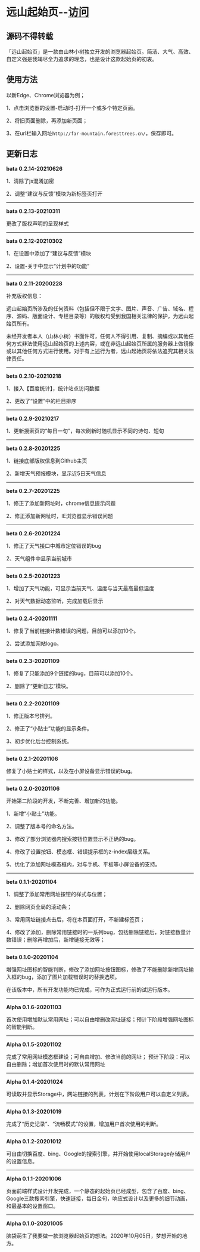 # 远山起始页--[访问](http://far-mountain.foresttrees.cn/)
## 源码不得转载

「远山起始页」是一款由山林小树独立开发的浏览器起始页。简洁、大气、高效、自定义强是我竭尽全力追求的理念，也是设计这款起始页的初衷。

## 使用方法

以新Edge、Chrome浏览器为例；

1、点击浏览器的设置-启动时-打开一个或多个特定页面。

2、将旧页面删除，再添加新页面；

3、在url栏输入网址`http://far-mountain.foresttrees.cn/`，保存即可。

## 更新日志
**bata 0.2.14-20210626**

1、清除了js混淆加密

2、调整“建议与反馈”模块为新标签页打开

***
**bata 0.2.13-20210311**

更改了版权声明的呈现样式

***
**bata 0.2.12-20210302**

1、在设置中添加了“建议与反馈”模块

2、设置-关于中显示“计划中的功能”

***
**bata 0.2.11-20200228**

补充版权信息：

远山起始页所涉及的任何资料（包括但不限于文字、图片、声音、广告、域名、程序、源码、版面设计、专栏目录等）的版权均受到我国相关法律的保护，为远山起始页所有。

未经开发者本人（山林小树）书面许可，任何人不得引用、复制、摘编或以其他任何方式非法使用远山起始页的上述内容，或在非远山起始页所属的服务器上做镜像或以其他任何方式进行使用。对于有上述行为者，远山起始页将依法追究其相关法律责任。

***
**beta 0.2.10-20210218**

1、接入【百度统计】，统计站点访问数据

2、更改了“设置”中的栏目排序

***
**beta 0.2.9-20210217**

1、更新搜索页的“每日一句”，每次刷新时随机显示不同的诗句、短句

***
**beta 0.2.8-20201225**

1、链接底部版权信息到Github主页

2、新增天气预报模块，显示近5日天气信息

***
**beta 0.2.7-20201225**

1、修正了添加新网址时，chrome信息提示问题

2、修正添加新网址时，IE浏览器显示错误问题

***
**beta 0.2.6-20201224**

1、修正了天气接口中城市定位错误的bug

2、天气组件中显示当前城市

***
**beta 0.2.5-20201223**

1、增加了天气功能，可显示当前天气、温度与当天最高最低温度

2、对天气数据动态监听，完成加载后显示
***
**beta 0.2.4-20201111**

1、修复了当前链接计数错误的问题，目前可以添加10个。

2、尝试添加网站logo。
***
**beta 0.2.3-20201109**

1、修复了只能添加9个链接的bug，目前可以添加10个。

2、删除了“更新日志”模块。

***
**beta 0.2.2-20201109**

1、修正版本号排列。

2、修正了“小贴士”功能的显示条件。

3、初步优化后台控制系统。
***
**beta 0.2.1-20201106**

修复了小贴士的样式，以及在小屏设备显示错误的bug。
***
**beta 0.2.0-20201106**

开始第二阶段的开发，不断完善、增加新的功能。

1、新增“小贴士”功能。

2、调整了版本号的命名方法。

3、修改了部分浏览器内搜索按钮位置显示不正确的bug。

4、修改了设置按钮、模态框、错误提示框的z-index层级关系。

5、优化了添加网址模态框内，对与手机、平板等小屏设备的支持。
***
**beta 0.1.1-20201104**

1、调整了添加常用网址按钮的样式与位置；

2、删除网页全局的滚动条；

3、常用网址链接点击后，将在本页面打开，不新建标签页；

4、修改了添加，删除常用链接时的一系列bug，包括删除链接后，对链接数量计数错误；删除再增加后，新增链接无效等；
***
**beta 0.1.0-20201104**

增强网址图标的智能判断，修改了添加网址按钮图标，修改了不能删除新增网址输入框的bug，添加了图片加载错误时的替换选项。

在该版本中，所有开发功能均已完成，可作为正式运行前的试运行版本。
***
**Alpha 0.1.6-20201103**

首次使用增加默认常用网址；可以自由增删改网址链接；预计下阶段增强网址图标的智能判断。
***
**Alpha 0.1.5-20201102**

完成了常用网址模态框建设；可自由增加、修改当前的网址；
预计下阶段：可以自由删除；增加首次使用时的默认常用网址
***
**Alpha 0.1.4-20201024**

可读取并显示Storage中，网站链接的列表，计划在下阶段用户可以自定义列表。
***
**Alpha 0.1.3-20201019**

完成了“历史记录”、“流畅模式”的设置，增加用户首次使用的判断。
***
**Alpha 0.1.2-20201012**

可自由切换百度、bing、Google的搜索引擎，并开始使用localStorage存储用户的设置信息。
***
**Alpha 0.1.1-20201006**

页面前端样式设计开发完成，一个静态的起始页已经成型，包含了百度、bing、Google三款搜索引擎，快速链接，每日金句，响应式设计以及更多的细节动画，和最基本的设置窗口。
***
**Alpha 0.1.0-20201005**

脑袋萌生了我要做一款浏览器起始页的想法。2020年10月05日，梦想开始的地方。
